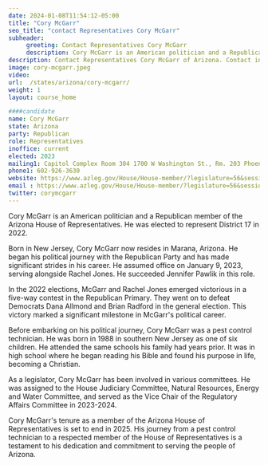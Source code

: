 ```yaml
---
date: 2024-01-08T11:54:12-05:00
title: "Cory McGarr"
seo_title: "contact Representatives Cory McGarr"
subheader:
     greeting: Contact Representatives Cory McGarr
     description: Cory McGarr is an American politician and a Republican member of the Arizona House of Representatives. He was elected to represent District 17 in 2022.
description: Contact Representatives Cory McGarr of Arizona. Contact information for Cory McGarr includes email address, phone number, and mailing address.
image: cory-mcgarr.jpeg
video:
url:  /states/arizona/cory-mcgarr/
weight: 1
layout: course_home

####candidate
name: Cory McGarr
state: Arizona
party: Republican
role: Representatives
inoffice: current
elected: 2023
mailing1: Capitol Complex Room 304 1700 W Washington St., Rm. 203 Phoenix, AZ 85007-2890
phone1: 602-926-3630
website: https://www.azleg.gov/House/House-member/?legislature=56&session=128&legislator=2182/
email : https://www.azleg.gov/House/House-member/?legislature=56&session=128&legislator=2182/
twitter: corymcgarr
---
```


Cory McGarr is an American politician and a Republican member of the Arizona House of Representatives. He was elected to represent District 17 in 2022.

Born in New Jersey, Cory McGarr now resides in Marana, Arizona. He began his political journey with the Republican Party and has made significant strides in his career. He assumed office on January 9, 2023, serving alongside Rachel Jones. He succeeded Jennifer Pawlik in this role.

In the 2022 elections, McGarr and Rachel Jones emerged victorious in a five-way contest in the Republican Primary. They went on to defeat Democrats Dana Allmond and Brian Radford in the general election. This victory marked a significant milestone in McGarr's political career.

Before embarking on his political journey, Cory McGarr was a pest control technician. He was born in 1988 in southern New Jersey as one of six children. He attended the same schools his family had years prior. It was in high school where he began reading his Bible and found his purpose in life, becoming a Christian.

As a legislator, Cory McGarr has been involved in various committees. He was assigned to the House Judiciary Committee, Natural Resources, Energy and Water Committee, and served as the Vice Chair of the Regulatory Affairs Committee in 2023-2024.

Cory McGarr's tenure as a member of the Arizona House of Representatives is set to end in 2025. His journey from a pest control technician to a respected member of the House of Representatives is a testament to his dedication and commitment to serving the people of Arizona.
